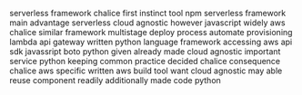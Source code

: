 serverless framework chalice first instinct tool npm serverless framework main advantage serverless cloud agnostic however javascript widely aws chalice similar framework multistage deploy process automate provisioning lambda api gateway written python language framework accessing aws api sdk javassript boto python given already made cloud agnostic important service python keeping common practice decided chalice consequence chalice aws specific written aws build tool want cloud agnostic may able reuse component readily additionally made code python